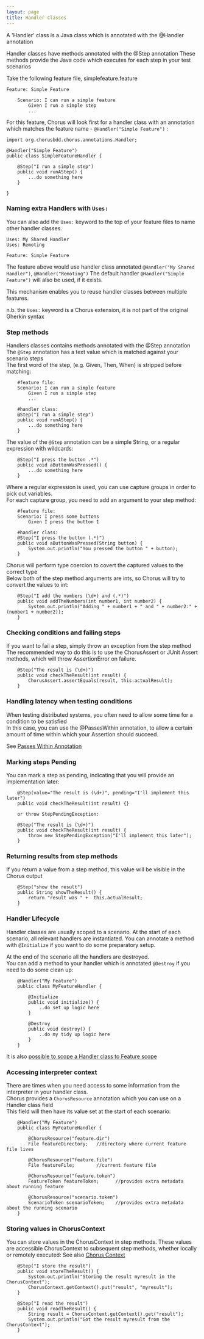 ```yaml
---
layout: page
title: Handler Classes
---
```


A 'Handler' class is a Java class which is annotated with the @Handler annotation
 
Handler classes have methods annotated with the @Step annotation
These methods provide the Java code which executes for each step in your test scenarios

Take the following feature file, simplefeature.feature
 
    Feature: Simple Feature
    
        Scenario: I can run a simple feature
            Given I run a simple step
            ...

    
For this feature, Chorus will look first for a handler class with an annotation which matches the feature name - `@Handler("Simple Feature")` :

    import org.chorusbdd.chorus.annotations.Handler;

    @Handler("Simple Feature")
    public class SimpleFeatureHandler {

        @Step("I run a simple step") 
        public void runAStep() {
            ...do something here
        }

    }
            
### Naming extra Handlers with `Uses:` ###

You can also add the `Uses:` keyword to the top of your feature files to name other handler classes.  

    Uses: My Shared Handler
    Uses: Remoting
    
    Feature: Simple Feature

The feature above would use handler class annotated `@Handler("My Shared Handler")`, `@Handler("Remoting")` 
The default handler `@Handler("Simple Feature")` will also be used, if it exists.

This mechanism enables you to reuse handler classes between multiple features.
        
n.b. the `Uses:` keyword is a Chorus extension, it is not part of the original Gherkin syntax

### Step methods ###

Handlers classes contains methods annotated with the @Step annotation  
The `@Step` annotation has a text value which is matched against your scenario steps  
The first word of the step, (e.g. Given, Then, When) is stripped before matching:

        #feature file:
        Scenario: I can run a simple feature
            Given I run a simple step
            ...

        #handler class:
        @Step("I run a simple step") 
        public void runAStep() {
            ...do something here
        }

        
The value of the `@Step` annotation can be a simple String, or a regular expression with wildcards:

        @Step("I press the button .*") 
        public void aButtonWasPressed() {
            ...do something here
        }
        

Where a regular expression is used, you can use capture groups in order to pick out variables.  
For each capture group, you need to add an argument to your step method:

        #feature file:
        Scenario: I press some buttons
            Given I press the button 1
                   
        #handler class:
        @Step("I press the button (.*)") 
        public void aButtonWasPressed(String button) {
            System.out.println("You pressed the button " + button);
        }
    
    
Chorus will perform type coercion to covert the captured values to the correct type  
Below both of the step method arguments are ints, so Chorus will try to convert the values to int:
        
        @Step("I add the numbers (\d+) and (.*)") 
        public void addTheNumbers(int number1, int number2) {
            System.out.println("Adding " + number1 + " and " + number2:" + (number1 + number2));
        }
        

### Checking conditions and failing steps ###

If you want to fail a step, simply throw an exception from the step method  The recommended way to do this is to use the ChorusAssert or JUnit Assert methods, which will throw AssertionError on failure.

        
        @Step("The result is (\d+)") 
        public void checkTheResult(int result) {
            ChorusAssert.assertEquals(result, this.actualResult);
        }
        
### Handling latency when testing conditions ###

When testing distributed systems, you often need to allow some time for a condition to be satisfied  
In this case, you can use the @PassesWithin annotation, to allow a certain amount of time within which your Assertion should succeed.

See [Passes Within Annotation](/pages/BuiltInHandlers/Remoting/PassesWithinAnnotation)


### Marking steps Pending ###

You can mark a step as pending, indicating that you will provide an implementation later:

        @Step(value="The result is (\d+)", pending="I'll implement this later") 
        public void checkTheResult(int result) {}
        
        or throw StepPendingException:
        
        @Step("The result is (\d+)") 
        public void checkTheResult(int result) {
            throw new StepPendingException("I'll implement this later");
        }


### Returning results from step methods ###

If you return a value from a step method, this value will be visible in the Chorus output

        @Step("show the result") 
        public String showTheResult() {
            return "result was " +  this.actualResult;
        }



### Handler Lifecycle ###

Handler classes are usually scoped to a scenario. At the start of each scenario, all relevant handlers are instantiated.
You can annotate a method with `@Initialize` if you want to do some preparatory setup.

At the end of the scenario all the handlers are destroyed.  
You can add a method to your handler which is annotated `@Destroy` if you need to do some clean up:

        @Handler("My Feature")
        public class MyFeatureHandler {

            @Initialize
            public void initialize() {
                ..do set up logic here
            }

            @Destroy
            public void destroy() {
                ..do my tidy up logic here
            }
        }
        
It is also [possible to scope a Handler class to Feature scope](/pages/Handlers/HandlerScope)

### Accessing interpreter context ###

There are times when you need access to some information from the interpreter in your handler class.  
Chorus provides a `ChorusResource` annotation which you can use on a Handler class field  
This field will then have its value set at the start of each scenario:

        @Handler("My Feature")
        public class MyFeatureHandler {

            @ChorusResource("feature.dir")
            File featureDirectory;   //directory where current feature file lives

            @ChorusResource("feature.file")
            File featureFile;        //current feature file

            @ChorusResource("feature.token")
            FeatureToken featureToken;      //provides extra metadata about running feature
            
            @ChorusResource("scenario.token")
            ScenarioToken scenarioToken;    //provides extra metadata about the running scenario
        }
        
### Storing values in ChorusContext ###

You can store values in the ChorusContext in step methods.
These values are accessible ChorusContext to subsequent step methods, whether locally or remotely executed:
See also [Chorus Context](/pages/BuiltInHandlers/ChorusContext/ChorusContext)

        @Step("I store the result") 
        public void storeTheResult() {
            System.out.println("Storing the result myresult in the ChorusContext");
            ChorusContext.getContext().put("result", "myresult");
        }
        
        @Step("I read the result")
        public void readTheResult() {
            String result = ChorusContext.getContext().get("result");
            System.out.println("Got the result myresult from the ChorusContext");
        }
        
        




    







    


